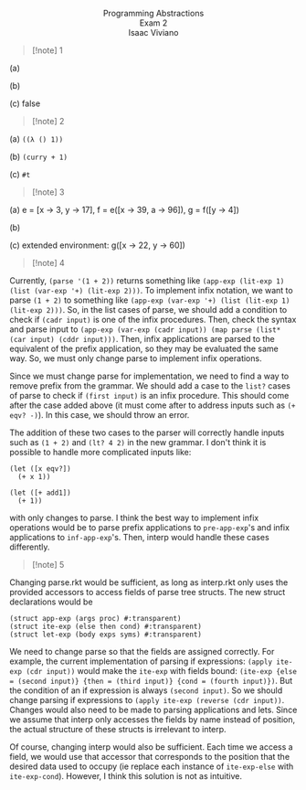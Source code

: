 <p align=center>
Programming Abstractions <br>
Exam 2 <br>
Isaac Viviano
</p>

>[!note] 1

(a) 

(b) 

(c) false

>[!note] 2

(a) ```((λ () 1))```

(b) ```(curry + 1)```

(c) ```#t```

>[!note] 3

(a) e = [x -> 3, y -> 17], f = e([x -> 39, a -> 96]),  g = f([y -> 4])

(b) 

(c) extended environment: g([x -> 22, y -> 60])

>[!note] 4

Currently, `(parse '(1 + 2))` returns something like `(app-exp (lit-exp 1) (list (var-exp '+) (lit-exp 2)))`. To implement infix notation, we want to parse `(1 + 2)` to something like `(app-exp (var-exp '+) (list (lit-exp 1) (lit-exp 2)))`. So, in the list cases of parse, we should add a condition to check if `(cadr input)` is one of the infix procedures. Then, check the syntax and parse input to `(app-exp (var-exp (cadr input)) (map parse (list* (car input) (cddr input)))`. Then, infix applications are parsed to the equivalent of the prefix application, so they may be evaluated the same way. So, we must only change parse to implement infix operations.

Since we must change parse for implementation, we need to find a way to remove prefix from the grammar. We should add a case to the `list?` cases of parse to check if `(first input)` is an infix procedure. This should come after the case added above (it must come after to address inputs such as `(+ eqv? -)`). In this case, we should throw an error. 

The addition of these two cases to the parser will correctly handle inputs such as `(1 + 2)` and `(lt? 4 2)` in the new grammar. I don't think it is possible to handle more complicated inputs like: 
```{racket}
(let ([x eqv?])
  (+ x 1))

(let ([+ add1])
  (+ 1))
```
with only changes to parse. I think the best way to implement infix operations would be to parse prefix applications to `pre-app-exp`'s and infix applications to `inf-app-exp`'s. Then, interp would handle these cases differently. 

>[!note] 5

Changing parse.rkt would be sufficient, as long as interp.rkt only uses the provided accessors to access fields of parse tree structs. The new struct declarations would be 
```{racket}
(struct app-exp (args proc) #:transparent)
(struct ite-exp (else then cond) #:transparent)
(struct let-exp (body exps syms) #:transparent)
```
We need to change parse so that the fields are assigned correctly. For example, the current implementation of parsing if expressions: `(apply ite-exp (cdr input))` would make the `ite-exp` with fields bound: `(ite-exp {else = (second input)} {then = (third input)} {cond = (fourth input)})`. But the condition of an if expression is always `(second input)`. So we should change parsing if expressions to `(apply ite-exp (reverse (cdr input))`. Changes would also need to be made to parsing applications and lets. Since we assume that interp only accesses the fields by name instead of position, the actual structure of these structs is irrelevant to interp. 

Of course, changing interp would also be sufficient. Each time we access a field, we would use that accessor that corresponds to the position that the desired data used to occupy (ie replace each instance of `ite-exp-else` with `ite-exp-cond`). However, I think this solution is not as intuitive.